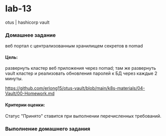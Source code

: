 # lab-13
otus | hashicorp vault

### Домашнее задание
веб портал с централизованным хранилищем секретов в nomad

#### Цель:
развернуть кластер веб приложения через nomad;
там же развернуть vault кластер и реализовать обновления паролей к БД через каждые 2 минуты.

https://github.com/erlong15/otus-vault/blob/main/k8s-materials/04-Vault/00-Homework.md

#### Критерии оценки:
Статус "Принято" ставится при выполнении перечисленных требований.


### Выполнение домашнего задания

